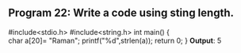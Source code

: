## Program 22: Write a code using sting length. ##
#include<stdio.h>
#include<string.h>
int main()
{	
char a[20]= "Raman";
printf("%d",strlen(a));
return 0;
}
**Output**: 5
